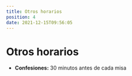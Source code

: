 ```yaml
---
title: Otros horarios
position: 4
date: 2021-12-15T09:56:05
---
```

# Otros horarios

* **Confesiones:** 30 minutos antes de cada misa